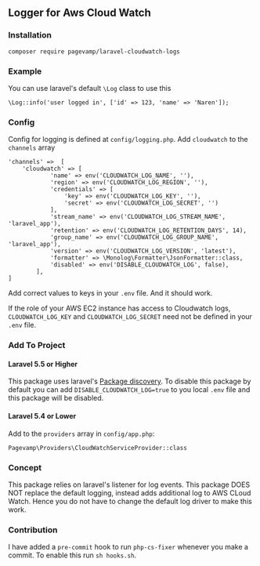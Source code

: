 ## Logger for Aws Cloud Watch

### Installation

`composer require pagevamp/laravel-cloudwatch-logs`

### Example

You can use laravel's default `\Log` class to use this

`\Log::info('user logged in', ['id' => 123, 'name' => 'Naren']);`

### Config

Config for logging is defined at `config/logging.php`. Add `cloudwatch` to the `channels` array

```
'channels' =>  [
    'cloudwatch' => [
            'name' => env('CLOUDWATCH_LOG_NAME', ''),
            'region' => env('CLOUDWATCH_LOG_REGION', ''),
            'credentials' => [
                'key' => env('CLOUDWATCH_LOG_KEY', ''),
                'secret' => env('CLOUDWATCH_LOG_SECRET', '')
            ],
            'stream_name' => env('CLOUDWATCH_LOG_STREAM_NAME', 'laravel_app'),
            'retention' => env('CLOUDWATCH_LOG_RETENTION_DAYS', 14),
            'group_name' => env('CLOUDWATCH_LOG_GROUP_NAME', 'laravel_app'),
            'version' => env('CLOUDWATCH_LOG_VERSION', 'latest'),
            'formatter' => \Monolog\Formatter\JsonFormatter::class,
            'disabled' => env('DISABLE_CLOUDWATCH_LOG', false),
        ],
]
```

Add correct values to keys in your `.env` file. And it should work. 

If the role of your AWS EC2 instance has access to Cloudwatch logs, `CLOUDWATCH_LOG_KEY` and `CLOUDWATCH_LOG_SECRET` need not be defined in your `.env` file.

### Add To Project
 
#### Laravel 5.5 or Higher

This package uses laravel's [Package discovery](https://laravel.com/docs/5.6/packages#package-discovery). To disable this package by default you can add `DISABLE_CLOUDWATCH_LOG=true` to you local `.env` file and this package will be disabled.

#### Laravel 5.4 or Lower

Add to the `providers` array in `config/app.php`:

```
Pagevamp\Providers\CloudWatchServiceProvider::class
```

### Concept

This package relies on laravel's listener for log events. This package DOES NOT replace the default logging, instead adds additional log to AWS CLoud Watch. Hence you do not have to change the default log driver to make this work.

### Contribution

I have added a `pre-commit` hook to run `php-cs-fixer` whenever you make a commit. To enable this run `sh hooks.sh`.

